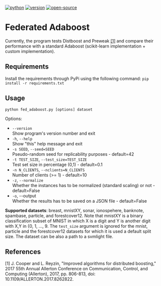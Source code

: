 [![python](https://img.shields.io/badge/PYTHON-blue?style=for-the-badge&logo=python&logoColor=yellow)](https://www.python.org/)
[![version](https://img.shields.io/badge/python-3.8|3.9-blue?style=for-the-badge)]()
[![open-source](https://img.shields.io/badge/open%20source-blue?style=for-the-badge&logo=github&color=123456)](https://github.com/makgyver/)

# Federated Adaboost

Currently, the program tests Distboost and Preweak [[1]](#1) and compare their performance with a standard Adaboost (scikit-learn implementation + custom implementation).

## Requirements
Install the requirements through PyPi using the following command:
`pip install -r requirements.txt`

## Usage
`python fed_adaboost.py [options] dataset`

Options:

* `--version` \
    Show program's version number and exit
* `-h`, `--help` \
    Show "this" help message and exit
* `-s SEED`, `--seed=SEED` \
    Pseudo-random seed for replicability purposes - default=42
* `-t TEST_SIZE`, `--test_size=TEST_SIZE` \
    Test set size in percentage (0,1) - default=0.1
* `-n N_CLIENTS`, `--nclients=N_CLIENTS` \
    Number of clients (>= 1) - default=10
* `-z`, `--normalize`\
    Whether the instances has to be normalized (standard scaling) or not - default=False
* `-o`, --output\
    Whether the results has to be saved on a JSON file - default=False


**Supported datasets**: breast, mnistXY, sonar, ionospehere, banknote, spambase, particle, and forestcover12. Note that mnistXY is a binary classification subset of MNIST in which X is a digit and Y is another digit with X,Y in {0, 1, ..., 9. The `test_size` argument is ignored for the mnist, particle and the forestcover12
datasets for which it is used a default split size. The dataset can be also a path to a svmlight file.

## References
<a id="1">[1]</a>
J. Cooper and L. Reyzin, "Improved algorithms for distributed boosting," 2017 55th Annual Allerton Conference on Communication, Control, and Computing (Allerton), 2017, pp. 806-813, doi: 10.1109/ALLERTON.2017.8262822.
